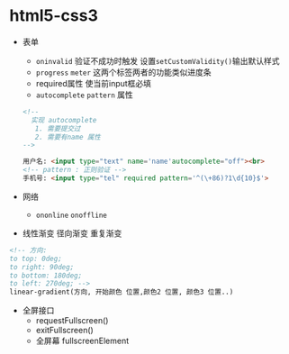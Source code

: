 # html5-css3

- 表单
  - `oninvalid` 验证不成功时触发 设置`setCustomValidity()`输出默认样式
  - `progress` `meter` 这两个标签两者的功能类似进度条
  - required属性 使当前input框必填
  - `autocomplete` `pattern` 属性

  ```html
  <!-- 
    实现 autocomplete 
     1. 需要提交过
     2. 需要有name 属性
  -->
  
  用户名: <input type="text" name='name'autocomplete="off"><br>
  <!-- pattern : 正则验证 -->
  手机号: <input type="tel" required pattern='^(\+86)?1\d{10}$'>
  ```

- 网络
  - `ononline` `onoffline` 

- 线性渐变 径向渐变 重复渐变

```html
<!-- 方向: 
to top: 0deg;
to right: 90deg;
to bottom: 180deg;
to left: 270deg; -->
linear-gradient(方向, 开始颜色 位置,颜色2 位置, 颜色3 位置..)
```

- 全屏接口
  - requestFullscreen()
  - exitFullscreen()
  - 全屏幕 fullscreenElement

